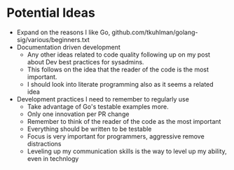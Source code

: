 # Potential Ideas
- Expand on the reasons I like Go, github.com/tkuhlman/golang-sig/various/beginners.txt
- Documentation driven development
  - Any other ideas related to code quality following up on my post about Dev best practices for
    sysadmins.
  - This follows on the idea that the reader of the code is the most important.
  - I should look into literate programming also as it seems a related idea
- Development practices I need to remember to regularly use
  - Take advantage of Go's testable examples more.
  - Only one innovation per PR change
  - Remember to think of the reader of the code as the most important
  - Everything should be written to be testable
  - Focus is very important for programmers, aggressive remove distractions
  - Leveling up my communication skills is the way to level up my ability, even in technlogy
